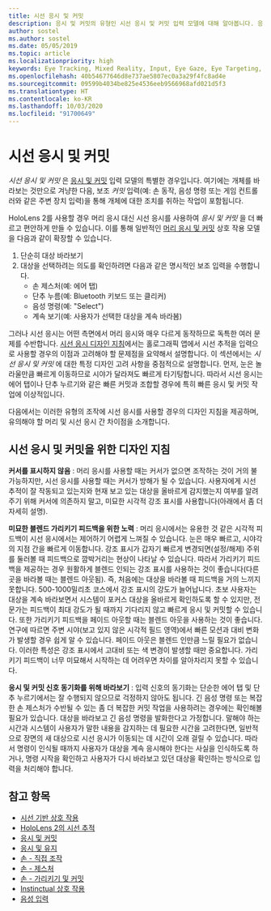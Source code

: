 ```yaml
---
title: 시선 응시 및 커밋
description: 응시 및 커밋의 유형인 시선 응시 및 커밋 입력 모델에 대해 알아봅니다. 응시는 개체를 단순하게 봅니다.
author: sostel
ms.author: sostel
ms.date: 05/05/2019
ms.topic: article
ms.localizationpriority: high
keywords: Eye Tracking, Mixed Reality, Input, Eye Gaze, Eye Targeting, HoloLens 2, Eye-based Selection
ms.openlocfilehash: 40b54677646d8e737ae5807ec0a3a29f4fc8ad4e
ms.sourcegitcommit: 09599b4034be825e4536eeb9566968afd021d5f3
ms.translationtype: HT
ms.contentlocale: ko-KR
ms.lasthandoff: 10/03/2020
ms.locfileid: "91700649"
---
```

# <a name="eye-gaze-and-commit"></a>시선 응시 및 커밋
_시선 응시 및 커밋_ 은 [응시 및 커밋](gaze-and-commit.md) 입력 모델의 특별한 경우입니다. 여기에는 개체를 바라보는 것만으로 겨냥한 다음, 보조 _커밋_ 입력(예: 손 동작, 음성 명령 또는 게임 컨트롤러와 같은 주변 장치 입력)을 통해 개체에 대한 조치를 취하는 작업이 포함됩니다. 

HoloLens 2를 사용할 경우 머리 응시 대신 시선 응시를 사용하여 _응시 및 커밋_ 을 더 빠르고 편안하게 만들 수 있습니다. 이를 통해 일반적인 [머리 응시 및 커밋](gaze-and-commit.md) 상호 작용 모델을 다음과 같이 확장할 수 있습니다. 
1. 단순히 대상 바라보기 
2. 대상을 선택하려는 의도를 확인하려면 다음과 같은 명시적인 보조 입력을 수행합니다.  
   - 손 제스처(예: 에어 탭)
   - 단추 누름(예: Bluetooth 키보드 또는 클리커)
   - 음성 명령(예: "Select")
   - 계속 보기(예: 사용자가 선택한 대상을 계속 바라봄)

그러나 시선 응시는 어떤 측면에서 머리 응시와 매우 다르게 동작하므로 독특한 여러 문제를 수반합니다. [시선 응시 디자인 지침](eye-tracking.md)에서는 홀로그래픽 앱에서 시선 추적을 입력으로 사용할 경우의 이점과 고려해야 할 문제점을 요약해서 설명합니다. 이 섹션에서는 _시선 응시 및 커밋_ 에 대한 특정 디자인 고려 사항을 중점적으로 설명합니다.
먼저, 눈은 놀라울만큼 빠르게 이동하므로 시야가 달라져도 빠르게 타기팅합니다. 따라서 시선 응시는 에어 탭이나 단추 누르기와 같은 빠른 커밋과 조합할 경우에 특히 빠른 응시 및 커밋 작업에 이상적입니다.
   
다음에서는 이러한 유형의 조작에 시선 응시를 사용할 경우의 디자인 지침을 제공하며, 유의해야 할 머리 및 시선 응시 간 차이점을 소개합니다.

## <a name="design-guidelines-for-eye-gaze-and-commit"></a>시선 응시 및 커밋을 위한 디자인 지침

**커서를 표시하지 않음** : 머리 응시를 사용할 때는 커서가 없으면 조작하는 것이 거의 불가능하지만, 시선 응시를 사용할 때는 커서가 방해가 될 수 있습니다. 사용자에게 시선 추적이 잘 작동되고 있는지와 현재 보고 있는 대상을 올바르게 감지했는지 여부를 알려주기 위해 커서에 의존하지 말고, 미묘한 시각적 강조 표시를 사용합니다(아래에서 좀 더 자세히 설명).

**미묘한 블렌드 가리키기 피드백을 위한 노력** : 머리 응시에서는 유용한 것 같은 시각적 피드백이 시선 응시에서는 제어하기 어렵게 느껴질 수 있습니다. 눈은 매우 빠르고, 시야각의 지점 간을 빠르게 이동합니다. 강조 표시가 갑자기 빠르게 변경되면(설정/해제) 주위를 둘러볼 때 피드백으로 깜박거리는 현상이 나타날 수 있습니다. 따라서 가리키기 피드백을 제공하는 경우 원활하게 블렌드 인되는 강조 표시를 사용하는 것이 좋습니다(다른 곳을 바라볼 때는 블렌드 아웃됨). 즉, 처음에는 대상을 바라볼 때 피드백을 거의 느끼지 못합니다. 500-1000밀리초 코스에서 강조 표시의 강도가 늘어납니다. 초보 사용자는 대상을 계속 바라보면서 시스템이 포커스 대상을 올바르게 확인하도록 할 수 있지만, 전문가는 피드백이 최대 강도가 될 때까지 기다리지 않고 빠르게 응시 및 커밋할 수 있습니다. 또한 가리키기 피드백을 페이드 아웃할 때는 블렌드 아웃을 사용하는 것이 좋습니다. 연구에 따르면 주변 시야(보고 있지 않은 시각적 필드 영역)에서 빠른 모션과 대비 변화가 발생할 경우 쉽게 알 수 있습니다.
페이드 아웃은 블렌드 인만큼 느릴 필요가 없습니다. 이러한 특성은 강조 표시에서 고대비 또는 색 변경이 발생할 때만 중요합니다. 가리키기 피드백이 너무 미묘해서 시작하는 데 어려우면 차이를 알아차리지 못할 수 있습니다.

**응시 및 커밋 신호 동기화를 위해 바라보기** : 입력 신호의 동기화는 단순한 에어 탭 및 단추 누르기에서는 잘 수행되지 않으므로 걱정하지 않아도 됩니다. 긴 음성 명령 또는 복잡한 손 제스처가 수반될 수 있는 좀 더 복잡한 커밋 작업을 사용하려는 경우에는 확인해볼 필요가 있습니다. 대상을 바라보고 긴 음성 명령을 발화한다고 가정합니다. 말해야 하는 시간과 시스템이 사용자가 말한 내용을 감지하는 데 필요한 시간을 고려한다면, 일반적으로 장면의 새 대상으로 시선 응시가 이동되는 데 시간이 오래 걸릴 수 있습니다. 따라서 명령이 인식될 때까지 사용자가 대상을 계속 응시해야 한다는 사실을 인식하도록 하거나, 명령 시작을 확인하고 사용자가 다시 바라보고 있던 대상을 확인하는 방식으로 입력을 처리해야 합니다.

## <a name="see-also"></a>참고 항목
* [시선 기반 상호 작용](eye-gaze-interaction.md)
* [HoloLens 2의 시선 추적](eye-tracking.md)
* [응시 및 커밋](gaze-and-commit.md)
* [응시 및 유지](gaze-and-dwell.md)
* [손 - 직접 조작](direct-manipulation.md)
* [손 - 제스처](gaze-and-commit.md#composite-gestures)
* [손 - 가리키기 및 커밋](point-and-commit.md)
* [Instinctual 상호 작용](interaction-fundamentals.md)
* [음성 입력 ](voice-input.md)
